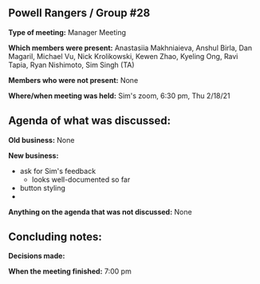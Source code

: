 ## Powell Rangers / Group #28

**Type of meeting:** Manager Meeting

**Which members were present:** Anastasiia Makhniaieva, Anshul Birla, Dan Magaril, Michael Vu, Nick Krolikowski, Kewen Zhao, Kyeling Ong, Ravi Tapia, Ryan Nishimoto, Sim Singh (TA)

**Members who were not present:** None

**Where/when meeting was held:** Sim's zoom, 6:30 pm, Thu 2/18/21


## Agenda of what was discussed:

**Old business:** None

**New business:** 
+ ask for Sim's feedback
  + looks well-documented so far
+ button styling
+ 

**Anything on the agenda that was not discussed:**  None


## Concluding notes:

**Decisions made:** 

**When the meeting finished:** 7:00 pm
